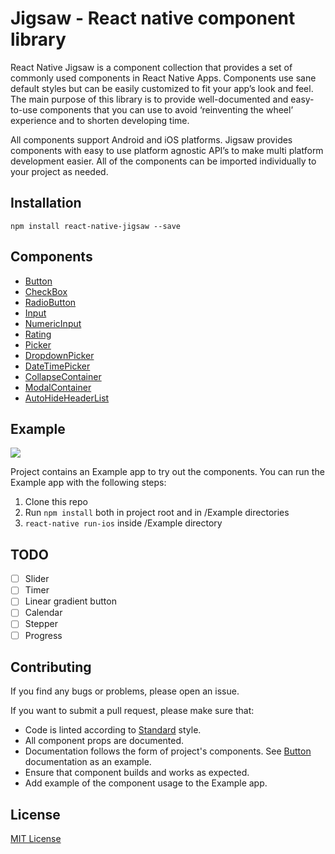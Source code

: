 Jigsaw - React native component library
=======================================

React Native Jigsaw is a component collection that provides a set of commonly used components in React Native Apps. Components use sane default styles but can be easily customized to fit your app’s look and feel. The main purpose of this library is to provide well-documented and easy-to-use components that you can use to avoid ‘reinventing the wheel’ experience and to shorten developing time.

All components support Android and iOS platforms. Jigsaw provides components with easy to use platform agnostic API’s to make multi platform development easier. All of the components can be imported individually to your project as needed.

## Installation
`npm install react-native-jigsaw --save`

## Components
- [Button](./Components/Button/README.md)
- [CheckBox](./Components/CheckBox/README.md)
- [RadioButton](./Components/RadioButton/README.md)
- [Input](./Components/Input/README.md)
- [NumericInput](./Components/NumericInput/README.md)
- [Rating](./Components/Rating/README.md)
- [Picker](./Components/Picker/README.md)
- [DropdownPicker](./Components/DropdownPicker/README.md)
- [DateTimePicker](./Components/DateTimePicker/README.md)
- [CollapseContainer](./Components/CollapseContainer/README.md)
- [ModalContainer](./Components/ModalContainer/README.md)
- [AutoHideHeaderList](./Components/AutoHideHeaderList/README.md)

  
## Example
  
<img src="https://github.com/devgeniem/react-native-jigsaw/blob/master/Example/demo.gif?raw=true" />
  
Project contains an Example app to try out the components. You can run the Example app with the following steps:

1. Clone this repo
2. Run `npm install` both in project root and in /Example directories
3. `react-native run-ios` inside /Example directory
  
## TODO
  
- [ ] Slider
- [ ] Timer
- [ ] Linear gradient button
- [ ] Calendar
- [ ] Stepper
- [ ] Progress
  
## Contributing

If you find any bugs or problems, please open an issue.

If you want to submit a pull request, please make sure that:
  
- Code is linted according to [Standard](https://standardjs.com/) style.
- All component props are documented.
- Documentation follows the form of project's components. See [Button](./Components/Button/README.md) documentation as an example.
- Ensure that component builds and works as expected.
- Add example of the component usage to the Example app.
  
## License

[MIT License](./LICENSE)
